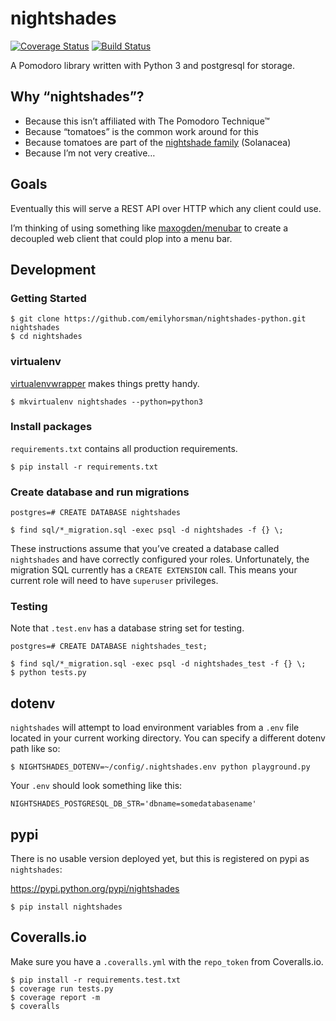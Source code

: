 # nightshades

[![Coverage Status](https://coveralls.io/repos/github/emilyhorsman/nightshades-python/badge.svg?branch=development)](https://coveralls.io/github/emilyhorsman/nightshades-python?branch=development) [![Build Status](https://travis-ci.org/emilyhorsman/nightshades-python.svg?branch=master)](https://travis-ci.org/emilyhorsman/nightshades-python)

A Pomodoro library written with Python 3 and postgresql for storage.

## Why “nightshades”?

* Because this isn’t affiliated with The Pomodoro Technique™
* Because “tomatoes” is the common work around for this
* Because tomatoes are part of the [nightshade family](https://en.wikipedia.org/wiki/Solanaceae) (Solanacea)
* Because I’m not very creative…

## Goals

Eventually this will serve a REST API over HTTP which any client could use.

I’m thinking of using something like
[maxogden/menubar](https://github.com/maxogden/menubar)
to create a decoupled web client that could plop into a menu bar.

## Development

### Getting Started

```
$ git clone https://github.com/emilyhorsman/nightshades-python.git nightshades
$ cd nightshades
```

### virtualenv

[virtualenvwrapper](https://virtualenvwrapper.readthedocs.org/en/latest/) makes
things pretty handy.

```
$ mkvirtualenv nightshades --python=python3
```

### Install packages

`requirements.txt` contains all production requirements.

```
$ pip install -r requirements.txt
```

### Create database and run migrations

```
postgres=# CREATE DATABASE nightshades
```

```
$ find sql/*_migration.sql -exec psql -d nightshades -f {} \;
```

These instructions assume that you’ve created a database called `nightshades`
and have correctly configured your roles. Unfortunately, the migration SQL
currently has a `CREATE EXTENSION` call. This means your current role will need
to have `superuser` privileges.

### Testing

Note that `.test.env` has a database string set for testing.

```
postgres=# CREATE DATABASE nightshades_test;

$ find sql/*_migration.sql -exec psql -d nightshades_test -f {} \;
$ python tests.py
```

## dotenv

`nightshades` will attempt to load environment variables from a `.env` file
located in your current working directory. You can specify a different dotenv
path like so:

```
$ NIGHTSHADES_DOTENV=~/config/.nightshades.env python playground.py
```

Your `.env` should look something like this:

```
NIGHTSHADES_POSTGRESQL_DB_STR='dbname=somedatabasename'
```

## pypi

There is no usable version deployed yet, but this is registered on pypi as
`nightshades`:

https://pypi.python.org/pypi/nightshades

```
$ pip install nightshades
```

## Coveralls.io

Make sure you have a `.coveralls.yml` with the `repo_token` from Coveralls.io.

```
$ pip install -r requirements.test.txt
$ coverage run tests.py
$ coverage report -m
$ coveralls
```
